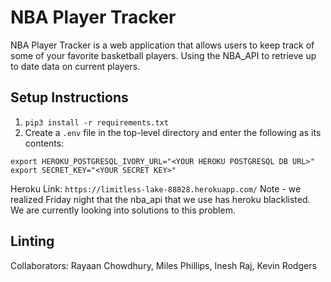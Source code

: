 # NBA Player Tracker
NBA Player Tracker is a web application that allows users to keep track of some of your favorite basketball players. Using the NBA_API to retrieve up to date data on current players.
## Setup Instructions
1. `pip3 install -r requirements.txt`
2. Create a `.env` file in the top-level directory and enter the following as its contents:
```
export HEROKU_POSTGRESQL_IVORY_URL="<YOUR HEROKU POSTGRESQL DB URL>"
export SECRET_KEY="<YOUR SECRET KEY>"
```



Heroku Link: `https://limitless-lake-88828.herokuapp.com/`
Note - we realized Friday night that the nba_api that we use has heroku blacklisted. We are currently looking into solutions to this problem.

## Linting

Collaborators: Rayaan Chowdhury, Miles Phillips, Inesh Raj, Kevin Rodgers
